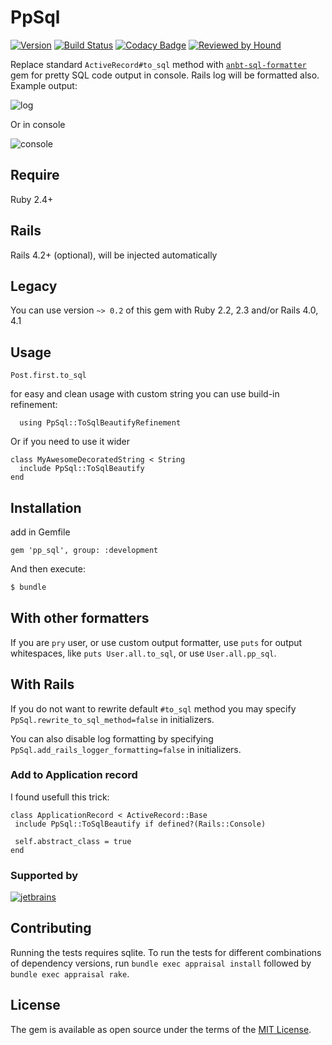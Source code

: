 # PpSql

[![Version               ][rubygems_badge]][rubygems]
[![Build Status          ][travisci_badge]][travisci]
[![Codacy Badge          ][codacy_badge]][codacy]
[![Reviewed by Hound     ][hound_badge]][hound]

Replace standard `ActiveRecord#to_sql` method with
[`anbt-sql-formatter`][anbt-sql-formatter-link]
gem for pretty SQL code output in console. Rails log will be formatted also.
Example output:

![log][log-img]

Or in console

![console][console-img]

## Require

Ruby 2.4+

## Rails

Rails 4.2+ (optional), will be injected automatically

## Legacy

You can use version `~> 0.2` of this gem with Ruby 2.2, 2.3 and/or Rails 4.0, 4.1

## Usage

```
Post.first.to_sql
```

for easy and clean usage with custom string you can use build-in refinement:

```
  using PpSql::ToSqlBeautifyRefinement
```

Or if you need to use it wider

```
class MyAwesomeDecoratedString < String
  include PpSql::ToSqlBeautify
end
```

## Installation

add in Gemfile
```
gem 'pp_sql', group: :development
```

And then execute:
```bash
$ bundle
```

## With other formatters

If you are `pry` user, or use custom output formatter, use `puts` for output whitespaces,
like `puts User.all.to_sql`, or use `User.all.pp_sql`.

## With Rails

If you do not want to rewrite default `#to_sql` method you may specify
 `PpSql.rewrite_to_sql_method=false` in initializers.

You can also disable log formatting by specifying `PpSql.add_rails_logger_formatting=false`
in initializers.

 ### Add to Application record

I found usefull this trick:

 ```
 class ApplicationRecord < ActiveRecord::Base
  include PpSql::ToSqlBeautify if defined?(Rails::Console)

  self.abstract_class = true
end
```

### Supported by

[![jetbrains][jetbrains-img-link]][jetbrains-link]

## Contributing

Running the tests requires sqlite. To run the tests for different combinations of dependency
versions, run `bundle exec appraisal install` followed by `bundle exec appraisal rake`.

## License
The gem is available as open source under the terms of the
[MIT License][mit-licence-link].

[rubygems_badge]: http://img.shields.io/gem/v/pp_sql.svg
[rubygems]: https://rubygems.org/gems/pp_sql
[travisci_badge]: https://travis-ci.org/kvokka/pp_sql.svg?branch=master
[travisci]: https://travis-ci.org/kvokka/pp_sql
[codacy_badge]: https://api.codacy.com/project/badge/Grade/7c866da60b1b4dd78eacc379cc0e7f3b
[codacy]: https://www.codacy.com/app/kvokka/pp_sql?utm_source=github.com&amp;utm_medium=referral&amp;utm_content=kvokka/pp_sql&amp;utm_campaign=Badge_Grade
[hound_badge]: https://img.shields.io/badge/Reviewed_by-Hound-8E64B0.svg
[hound]: https://houndci.com

[anbt-sql-formatter-link]: https://github.com/sonota88/anbt-sql-formatter
[mit-licence-link]: http://opensource.org/licenses/MIT
[jetbrains-link]: https://www.jetbrains.com/?from=pp_sql
[jetbrains-img-link]: https://raw.githubusercontent.com/kvokka/pp_sql/master/img/jetbrains-variant-3.svg?sanitize=true

[log-img]: https://raw.githubusercontent.com/kvokka/pp_sql/master/img/log.png
[console-img]: https://raw.githubusercontent.com/kvokka/pp_sql/master/img/console.png